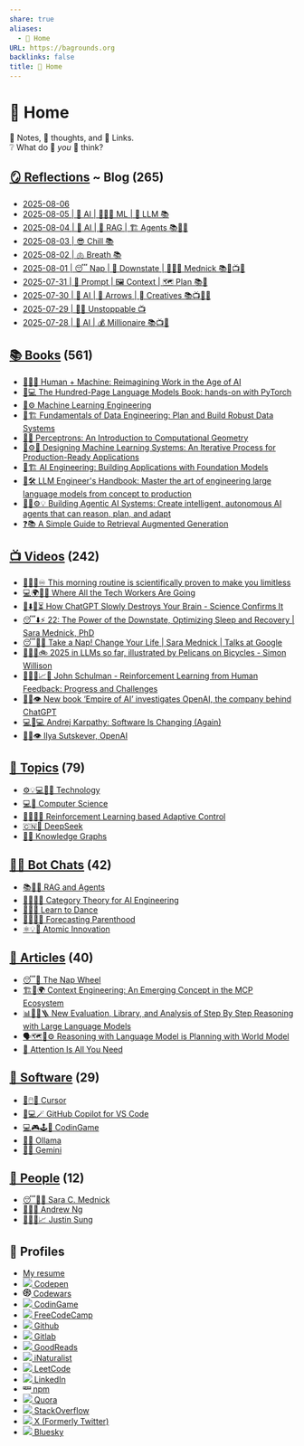```yaml
---
share: true
aliases:
  - 🏡 Home
URL: https://bagrounds.org
backlinks: false
title: 🏡 Home
---
```

# 🏡 Home  
📑 Notes, 💭 thoughts, and 🔗 Links.  
❔ What do 🫵 _you_ 🤔 think?  
  
## [🪞 Reflections](./reflections/index.md) ~ Blog (265)  
- [2025-08-06](./reflections/2025-08-06.md)  
- [2025-08-05 | 🧠 AI | 👩🏼‍🏫 ML | 🦜 LLM 📚](./reflections/2025-08-05.md)  
- [2025-08-04 | 🤖 AI | 🚚 RAG | 🏗️ Agents 📚🤖💬](./reflections/2025-08-04.md)  
- [2025-08-03 | 😎 Chill 📚](./reflections/2025-08-03.md)  
- [2025-08-02 | 🫁 Breath 📚](./reflections/2025-08-02.md)  
- [2025-08-01 | 😴 Nap | 🔋 Downstate | 👩🏼‍🔬 Mednick 📚📄📺👥](./reflections/2025-08-01.md)  
- [2025-07-31 | 💬 Prompt | 🖼️ Context | 🗺️ Plan 📚📄](./reflections/2025-07-31.md)  
- [2025-07-30 | 🤖 AI | 🏹 Arrows | 🫟 Creatives 📚📺🤖💬](./reflections/2025-07-30.md)  
- [2025-07-29 | 🚫🛑 Unstoppable 📺](./reflections/2025-07-29.md)  
- [2025-07-28 | 🤖 AI | 💰 Millionaire 📚📺📄](./reflections/2025-07-28.md)  
  
  
## [📚 Books](./books/index.md) (561)  
- [🧑‍💻🤖 Human + Machine: Reimagining Work in the Age of AI](./books/human-machine-reimagining-work-in-the-age-of-ai.md)  
- [💯💻 The Hundred-Page Language Models Book: hands-on with PyTorch](./books/the-hundred-page-language-models-book-hands-on-with-pytorch-.md)  
- [🤖⚙️ Machine Learning Engineering](./books/machine-learning-engineering.md)  
- [💾🏗️ Fundamentals of Data Engineering: Plan and Build Robust Data Systems](./books/fundamentals-of-data-engineering-plan-and-build-robust-data-systems.md)  
- [🤖📐 Perceptrons: An Introduction to Computational Geometry](./books/perceptrons-an-introduction-to-computational-geometry.md)  
- [🤖⚙️🔁 Designing Machine Learning Systems: An Iterative Process for Production-Ready Applications](./books/designing-machine-learning-systems-an-iterative-process-for-production-ready-applications.md)  
- [🤖🏗️ AI Engineering: Building Applications with Foundation Models](./books/ai-engineering-building-applications-with-foundation-models.md)  
- [🤖🛠️ LLM Engineer's Handbook: Master the art of engineering large language models from concept to production](./books/llm-engineers-handbook-master-the-art-of-engineering-large-language-models-from-concept-to-production.md)  
- [🤖🧠⚙️💡 Building Agentic AI Systems: Create intelligent, autonomous AI agents that can reason, plan, and adapt](./books/building-agentic-ai-systems-create-intelligent-autonomous-ai-agents-that-can-reason-plan-and-adapt.md)  
- [❓📚 A Simple Guide to Retrieval Augmented Generation](./books/a-simple-guide-to-retrieval-augmented-generation.md)  
  
  
## [📺 Videos](./videos/index.md) (242)  
- [🌅🧠🚀♾️ This morning routine is scientifically proven to make you limitless](./videos/this-morning-routine-is-scientifically-proven-to-make-you-limitless.md)  
- [💻🌍🚶‍♀️ Where All the Tech Workers Are Going](./videos/where-all-the-tech-workers-are-going.md)  
- [🤖⬇️🧠⏳ How ChatGPT Slowly Destroys Your Brain - Science Confirms It](./videos/how-chatgpt-slowly-destroys-your-brain-science-confirms-it.md)  
- [😴⬇️⚡ 22: The Power of the Downstate, Optimizing Sleep and Recovery | Sara Mednick, PhD](./videos/22-the-power-of-the-downstate-optimizing-sleep-and-recovery-sara-mednick-phd.md)  
- [😴🔄✨ Take a Nap! Change Your Life | Sara Mednick | Talks at Google](./videos/take-a-nap-change-your-life-sara-mednick-talks-at-google.md)  
- [🤖📅🦢🚲 2025 in LLMs so far, illustrated by Pelicans on Bicycles - Simon Willison](./videos/2025-in-llms-so-far-illustrated-by-pelicans-on-bicycles-simon-willison.md)  
- [🤖🧑‍💻📈🚧 John Schulman - Reinforcement Learning from Human Feedback: Progress and Challenges](./videos/john-schulman-reinforcement-learning-from-human-feedback-progress-and-challenges.md)  
- [🤖🏢👁️ New book ‘Empire of AI’ investigates OpenAI, the company behind ChatGPT](./videos/new-book-empire-of-ai-investigates-openai-the-company-behind-chatgpt.md)  
- [💻🔄💻 Andrej Karpathy: Software Is Changing (Again)](./videos/andrej-karpathy-software-is-changing-again.md)  
- [🤖🧠👁️ Ilya Sutskever, OpenAI](./videos/ilya-sutskever-openai.md)  
  
  
## [🌌 Topics](./topics/index.md) (79)  
- [⚙️💡💻🤖📡 Technology](./topics/technology.md)  
- [💻🔬 Computer Science](./topics/computer-science.md)  
- [🤖🔄🧠💪 Reinforcement Learning based Adaptive Control](./topics/reinforcement-learning-based-adaptive-control.md)  
- [🇨🇳🤖 DeepSeek](./topics/deepseek.md)  
- [🧠🌐 Knowledge Graphs](./topics/knowledge-graphs.md)  
  
  
## [🤖💬 Bot Chats](./bot-chats/index.md) (42)  
- [📚🤖💬 RAG and Agents](./bot-chats/rag-and-agents.md)  
- [📐🔗🤖🧠 Category Theory for AI Engineering](./bot-chats/category-theory-for-ai-engineering.md)  
- [💃🕺🎶 Learn to Dance](./bot-chats/learn-to-dance.md)  
- [🤰⏰👶🔮 Forecasting Parenthood](./bot-chats/forecasting-parenthood.md)  
- [⚛️💡🚀 Atomic Innovation](./bot-chats/atomic-innovation.md)  
  
  
## [📄  Articles](./articles/index.md) (40)  
- [😴🎡 The Nap Wheel](./articles/the-nap-wheel.md)  
- [🏗️🧩🌍 Context Engineering: An Emerging Concept in the MCP Ecosystem](./articles/context-engineering-an-emerging-concept-in-the-mcp-ecosystem.md)  
- [📊🔎🤖🪜 New Evaluation, Library, and Analysis of Step By Step Reasoning with Large Language Models](./articles/new-evaluation-library-and-analysis-of-step-by-step-reasoning-with-large-language-models.md)  
- [🗣️🗺️🤖⚙️ Reasoning with Language Model is Planning with World Model](./articles/reasoning-with-language-model-is-planning-with-world-model.md)  
- [👀 Attention Is All You Need](./articles/attention-is-all-you-need.md)  
  
  
## [💾 Software](./software/index.md) (29)  
- [🤖🖱️📍 Cursor](./software/cursor.md)  
- [🤖💻🪄 GitHub Copilot for VS Code](./software/github-copilot-for-vs-code.md)  
- [💻🎮🕹️🧠 CodinGame](./software/codingame.md)  
- [🦙💬 Ollama](./software/ollama.md)  
- [🤖♊ Gemini](./software/gemini.md)  
  
  
## [👥 People](./people/index.md) (12)  
- [😴🧠🌃 Sara C. Mednick](./people/sara-c-mednick.md)  
- [👨‍🏫🤖 Andrew Ng](./people/andrew-ng.md)  
- [🧠👨‍🎓📈 Justin Sung](./people/justin-sung.md)  
  
  
## 🔗 Profiles  
- [My resume](./topics/my-resume.md)  
- <a href="http://codepen.io/bagrounds"><img style="height:1em; margin:0;" src="https://simpleicons.org/icons/codepen.svg"/> Codepen</a>  
- <a href="http://www.codewars.com/users/bagrounds"><img style="height:1em; margin:0;" src="https://raw.githubusercontent.com/bagrounds/icons/master/codewars.svg"/> Codewars</a>  
- <a href="https://www.codingame.com/profile/0d172b10ecb72b81c2bb2646e8be9d8a8930706"><img style="height:1em; margin:0;" src="https://simpleicons.org/icons/codingame.svg"/> CodinGame</a>  
- <a href="http://freecodecamp.com/bagrounds"><img style="height:1em; margin:0;" src="https://simpleicons.org/icons/freecodecamp.svg"/> FreeCodeCamp</a>  
- <a href="https://github.com/bagrounds"><img style="height:1em; margin:0;" src="https://simpleicons.org/icons/github.svg"/> Github</a>  
- <a href="http://gitlab.com/bagrounds"><img style="height:1em; margin:0;" src="https://simpleicons.org/icons/gitlab.svg"/> Gitlab</a>  
- <a href="http://goodreads.com/bagrounds"><img style="height:1em; margin:0;" src="https://simpleicons.org/icons/goodreads.svg"/> GoodReads</a>  
- <a href="https://www.inaturalist.org/people/8822063"><img style="height:1em; margin:0;" src="https://static.inaturalist.org/wiki_page_attachments/3154-original.png"/> iNaturalist</a>  
- <a href="https://leetcode.com/u/bagrounds"><img style="height:1em; margin:0;" src="https://simpleicons.org/icons/leetcode.svg"/> LeetCode</a>  
- <a href="https://linkedin.com/in/bagrounds"><img style="height:1em; margin:0;" src="https://simpleicons.org/icons/linkedin.svg"/> LinkedIn</a>  
- <a href="http://www.npmjs.com/~bagrounds"><img style="height:1em; margin:0;" src="https://raw.githubusercontent.com/bagrounds/icons/master/npm.svg"/> npm</a>  
- <a href="https://www.quora.com/profile/Bryan-Grounds"><img style="height:1em; margin:0;" src="https://simpleicons.org/icons/quora.svg"/> Quora</a>  
- <a href="http://stackoverflow.com/users/2081363/bagrounds"><img style="height:1em; margin:0;" src="https://simpleicons.org/icons/stackoverflow.svg"/> StackOverflow</a>  
- <a href="https://twitter.com/bagrounds"><img style="height:1em; margin:0;" src="https://simpleicons.org/icons/x.svg"/> X (Formerly Twitter)</a>  
- <a href="https://bsky.app/profile/bagrounds.bsky.social"><img style="height:1em; margin:0;" src="https://simpleicons.org/icons/bluesky.svg"/> Bluesky</a>  

